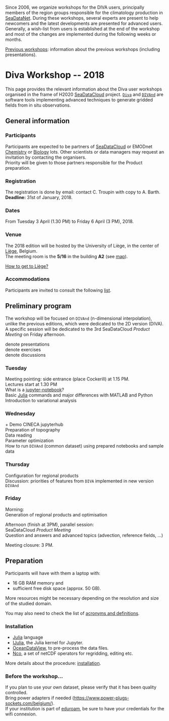 <head>
  <link rel="stylesheet" href="https://cdnjs.cloudflare.com/ajax/libs/font-awesome/4.7.0/css/font-awesome.min.css">
  <link rel="stylesheet" href="../assets/css/academicons.css">
</head>

Since 2006, we organize workshops for the DIVA users, principally members of the region groups responsible for the climatology production in [SeaDataNet](https://www.seadatanet.org/). During these workshops, several experts are present to help newcomers and the latest developments are presented for advanced users. Generally, a wish-list from users is established at the end of the workshop and most of the changes
are implemented during the following weeks or months.

[Previous workshops](./Previous-workshops.md): information about the previous workshops (including presentations).

# Diva Workshop -- 2018

This page provides the relevant information about the Diva user workshops organised in the frame of H2020 [SeaDataCloud](https://www.seadatanet.org/) project. [`Diva`](https://github.com/gher-ulg/DIVA) and [`DIVAnd`](https://github.com/gher-ulg/divand.jl) are software tools implementing advanced techniques to generate gridded fields from in situ observations.

## General information

### Participants

Participants are expected to be partners of [SeaDataCloud](https://www.seadatanet.org/) or EMODnet [Chemistry](http://www.emodnet-chemistry.eu/) or [Biology](http://www.emodnet-biology.eu/) lots. Other scientists or data managers may request an invitation by contacting the organisers.     
Priority will be given to those partners responsible for the Product preparation.

### Registration

The registration is done by email: contact C. Troupin with copy to A. Barth.     
**Deadline:** 31st of January, 2018.

### Dates

<i class="fa fa-calendar-check-o" aria-hidden="true"></i> From Tuesday 3 April (1.30 PM) to Friday 6 April (3 PM), 2018.

### Venue

The 2018 edition will be hosted by the University of Liège, in the center of [Liège](http://www.liege.be/tourisme-en), Belgium.    
The meeting room is the **5/16** in the building **A2** (see [map](https://www.campus.uliege.be/cms/c_1771004/en/a2-faculte-de-philosophie-et-lettres)).

[How to get to Liège?](howtogetthere.md)

### Accommodations

<i class="fa fa-bed" aria-hidden="true"></i> Participants are invited to consult the following [list](http://labos.ulg.ac.be/gher/home/colloquium/colloquium-2018/venue/accommodation/).

## Preliminary program

The workshop will be focused on `DIVAnd` (n-dimensional interpolation), unlike the previous editions, which were dedicated to the 2D version (DIVA). A specific session will be dedicated to the 3rd SeaDataCloud *Product Meeting* on Friday afternoon.

<i class="fa fa-television" aria-hidden="true"></i> denote presentations     
<i class="fa fa-cog fa-spin"></i> denote exercises      
<i class="fa fa-comments" aria-hidden="true"></i> denote discussions     

### Tuesday

Meeting pointing: side entrance (place Cockerill) at 1.15 PM.     
Lectures start at 1.30 PM     
<i class="fa fa-television" aria-hidden="true"></i> What is a [jupyter-notebook](http://jupyter.org/)?                       
<i class="fa fa-television" aria-hidden="true"></i> <i class="fa fa-cog fa-spin"></i> Basic [Julia](https://julialang.org/) commands and major differences with MATLAB and Python     
<i class="fa fa-television" aria-hidden="true"></i>Introduction to variational analysis     

### Wednesday

<i class="fa fa-television" aria-hidden="true"></i> + <i class="fa fa-cog fa-spin"></i> Demo CINECA jupyterhub     
<i class="fa fa-cog fa-spin"></i> Preparation of topography     
<i class="fa fa-cog fa-spin"></i> Data reading     
<i class="fa fa-cog fa-spin"></i> Parameter optimization     
<i class="fa fa-cog fa-spin"></i> How to run `DIVAnd` (common dataset) using prepared notebooks and sample data     


### Thursday
<i class="fa fa-cog fa-spin"></i> Configuration for regional products                          
<i class="fa fa-comments" aria-hidden="true"></i> Discussion: priorities of features from `DIVA` implemented in new version `DIVAnd`     

### Friday
Morning:     
<i class="fa fa-cog fa-spin"></i> Generation of regional products and optimisation

Afternoon (finish at 3PM), parallel session:     
<i class="fa fa-comments" aria-hidden="true"></i> SeaDataCloud *Product Meeting*      
<i class="fa fa-comments" aria-hidden="true"></i> Question and answers and advanced topics (advection, reference fields, ...)

Meeting closure: 3 PM.

## Preparation

Participants will have with them a laptop with:     
* 16 GB RAM memory and     
* sufficient free disk space (approx. 50 GB).

More resources might be necessary depending on the resolution and size of the studied domain.

You may also need to check the list of [acronyms and definitions](acronyms.md).

### Installation

* [Julia](https://julialang.org/downloads/) language
* [IJulia](https://github.com/JuliaLang/IJulia.jl), the Julia kernel for Jupyter.
* [OceanDataView](https://odv.awi.de/), to pre-process the data files.
* [Nco](http://nco.sourceforge.net/), a set of netCDF operators for regridding, editing etc.

More details about the procedure: [installation](installation.md).

### Before the workshop...

<i class="fa fa-database" aria-hidden="true"></i> If you plan to use your own dataset, please verify that it has been quality controlled.     
<i class="fa fa-plug" aria-hidden="true"></i> Bring power adapters if needed (<https://www.power-plugs-sockets.com/belgium/>).     
<i class="fa fa-wifi" aria-hidden="true"></i> If your institution is part of [eduroam](https://www.eduroam.org/), be sure to have your credentials for the wifi connexion.
